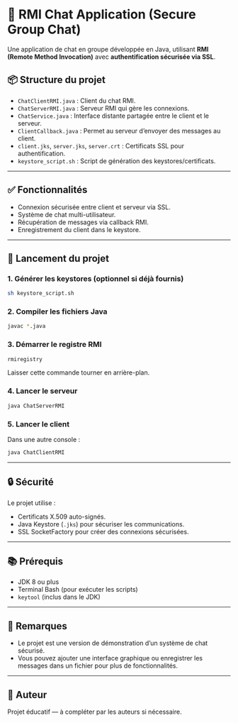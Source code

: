 # 💬 RMI Chat Application (Secure Group Chat)

Une application de chat en groupe développée en Java, utilisant **RMI (Remote Method Invocation)** avec **authentification sécurisée via SSL**.

## 📦 Structure du projet

- `ChatClientRMI.java` : Client du chat RMI.
- `ChatServerRMI.java` : Serveur RMI qui gère les connexions.
- `ChatService.java` : Interface distante partagée entre le client et le serveur.
- `ClientCallback.java` : Permet au serveur d’envoyer des messages au client.
- `client.jks`, `server.jks`, `server.crt` : Certificats SSL pour authentification.
- `keystore_script.sh` : Script de génération des keystores/certificats.

---

## ✅ Fonctionnalités

- Connexion sécurisée entre client et serveur via SSL.
- Système de chat multi-utilisateur.
- Récupération de messages via callback RMI.
- Enregistrement du client dans le keystore.

---

## 🚀 Lancement du projet

### 1. Générer les keystores (optionnel si déjà fournis)

```bash
sh keystore_script.sh
```

### 2. Compiler les fichiers Java

```bash
javac *.java
```

### 3. Démarrer le registre RMI

```bash
rmiregistry
```

Laisser cette commande tourner en arrière-plan.

### 4. Lancer le serveur

```bash
java ChatServerRMI
```

### 5. Lancer le client

Dans une autre console :

```bash
java ChatClientRMI
```

---

## 🔒 Sécurité

Le projet utilise :

- Certificats X.509 auto-signés.
- Java Keystore (`.jks`) pour sécuriser les communications.
- SSL SocketFactory pour créer des connexions sécurisées.

---

## 📚 Prérequis

- JDK 8 ou plus
- Terminal Bash (pour exécuter les scripts)
- `keytool` (inclus dans le JDK)

---

## 📁 Remarques

- Le projet est une version de démonstration d’un système de chat sécurisé.
- Vous pouvez ajouter une interface graphique ou enregistrer les messages dans un fichier pour plus de fonctionnalités.

---

## 👤 Auteur

Projet éducatif — à compléter par les auteurs si nécessaire.
